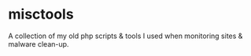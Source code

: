 # misctools
A  collection of my old php scripts &amp; tools I used when monitoring sites &amp; malware clean-up.
